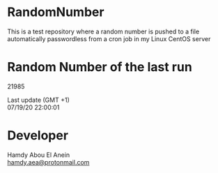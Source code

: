 # RandomNumber    
This is a test repository where a random number is pushed to a file automatically passwordless from a cron job in my Linux CentOS server    
# Random Number of the last run   
21985
      
Last update (GMT +1)    
07/19/20 22:00:01
# Developer    
Hamdy Abou El Anein   
hamdy.aea@protonmail.com

